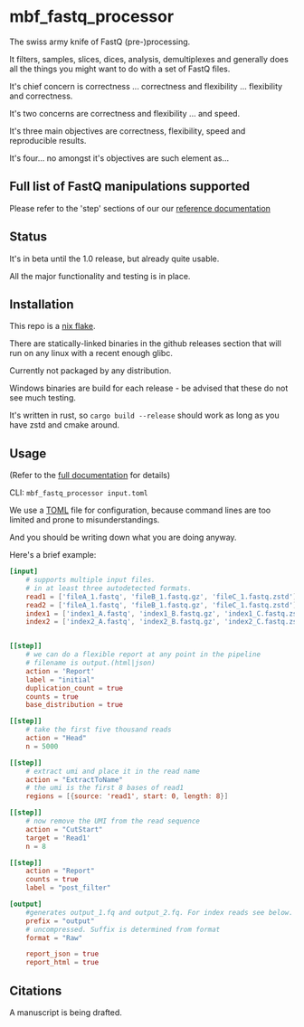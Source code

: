# mbf_fastq_processor

The swiss army knife of FastQ (pre-)processing.

It filters, samples, slices, dices, analysis, demultiplexes  and generally
does all the things you might want to do with a set of FastQ files.

It's chief concern is correctness ... correctness and flexibility ... flexibility and correctness.

It's two concerns are correctness and flexibility ... and speed.

It's three main objectives are correctness, flexibility, speed and reproducible results.

It's four... no amongst it's objectives are such element as...

## Full list of FastQ manipulations supported

Please refer to the 'step' sections of our our [reference
documentation](https://tyberiusprime.github.io/mbf_fastq_processor/docs/reference/filter-steps/)

## Status

It's in beta until the 1.0 release, but already quite usable.

All the major functionality and testing is in place.

## Installation

This repo is a [nix flake](https://nixos.wiki/wiki/flakes).

There are statically-linked binaries in the github releases section that will run on any linux with a recent enough glibc.

Currently not packaged by any distribution.

Windows binaries are build for each release - be advised that these do not see much testing.

It's written in rust, so `cargo build --release` should work as long as you have zstd and cmake around.

## Usage

(Refer to the [full documentation](https://tyberiusprime.github.io/mbf_fastq_processor/) for details)

CLI: `mbf_fastq_processor input.toml`

We use a [TOML](https://toml.io/en/) file for configuration,
because command lines are too limited and prone to misunderstandings.

And you should be writing down what you are doing anyway.

Here's a brief example:

```toml
[input]
    # supports multiple input files.
    # in at least three autodetected formats.
    read1 = ['fileA_1.fastq', 'fileB_1.fastq.gz', 'fileC_1.fastq.zstd']
    read2 = ['fileA_1.fastq', 'fileB_1.fastq.gz', 'fileC_1.fastq.zstd']
    index1 = ['index1_A.fastq', 'index1_B.fastq.gz', 'index1_C.fastq.zstd']
    index2 = ['index2_A.fastq', 'index2_B.fastq.gz', 'index2_C.fastq.zstd']


[[step]]
    # we can do a flexible report at any point in the pipeline
    # filename is output.(html|json)
    action = 'Report'
    label = "initial"
    duplication_count = true
    counts = true
    base_distribution = true

[[step]]
    # take the first five thousand reads
    action = "Head"
    n = 5000

[[step]]
    # extract umi and place it in the read name
    action = "ExtractToName"
    # the umi is the first 8 bases of read1
    regions = [{source: 'read1', start: 0, length: 8}]

[[step]]
    # now remove the UMI from the read sequence
    action = "CutStart"
    target = 'Read1'
    n = 8

[[step]]
    action = "Report"
    counts = true
    label = "post_filter"

[output]
    #generates output_1.fq and output_2.fq. For index reads see below.
    prefix = "output"
    # uncompressed. Suffix is determined from format
    format = "Raw"

    report_json = true
    report_html = true 
```


## Citations

A manuscript is being drafted.
